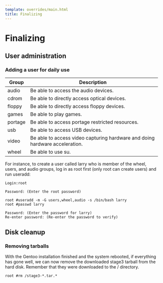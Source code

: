 ```yaml
---
template: overrides/main.html
title: Finalizing
---
```


# Finalizing
## User administration
### Adding a user for daily use

|   Group   |           Description         |
|   -----   |           -----------         |
|   audio   |   Be able to access the audio devices.    |
|   cdrom   |   Be able to directly access optical devices.     |
|   floppy  |   Be able to directly access floppy devices.      |
|   games   |   Be able to play games.      |
|   portage |   Be able to access portage restricted resources.     |
|   usb     |   Be able to access USB devices.      |
|   video   |   Be able to access video capturing hardware and doing hardware acceleration.     |
|   wheel   |   Be able to use su.      |

For instance, to create a user called larry who is member of the wheel, users, and audio groups, log in as root first (only root can create users) and run useradd:
```shell
Login:root

Password: (Enter the root password)
```

```shell
root #useradd -m -G users,wheel,audio -s /bin/bash larry
root #passwd larry

Password: (Enter the password for larry)
Re-enter password: (Re-enter the password to verify)
```

## Disk cleanup
### Removing tarballs
With the Gentoo installation finished and the system rebooted, if everything has gone well, we can now remove the downloaded stage3 tarball from the hard disk. Remember that they were downloaded to the / directory.
```shell
root #rm /stage3-*.tar.*
```
